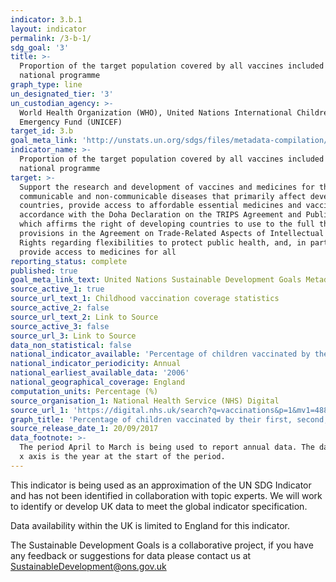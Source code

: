 ```yaml
---
indicator: 3.b.1
layout: indicator
permalink: /3-b-1/
sdg_goal: '3'
title: >-
  Proportion of the target population covered by all vaccines included in their
  national programme
graph_type: line
un_designated_tier: '3'
un_custodian_agency: >-
  World Health Organization (WHO), United Nations International Children's
  Emergency Fund (UNICEF)
target_id: 3.b
goal_meta_link: 'http://unstats.un.org/sdgs/files/metadata-compilation/Metadata-Goal-3.pdf'
indicator_name: >-
  Proportion of the target population covered by all vaccines included in their
  national programme
target: >-
  Support the research and development of vaccines and medicines for the
  communicable and non‑communicable diseases that primarily affect developing
  countries, provide access to affordable essential medicines and vaccines, in
  accordance with the Doha Declaration on the TRIPS Agreement and Public Health,
  which affirms the right of developing countries to use to the full the
  provisions in the Agreement on Trade-Related Aspects of Intellectual Property
  Rights regarding flexibilities to protect public health, and, in particular,
  provide access to medicines for all
reporting_status: complete
published: true
goal_meta_link_text: United Nations Sustainable Development Goals Metadata (PDF 866 KB)
source_active_1: true
source_url_text_1: Childhood vaccination coverage statistics
source_active_2: false
source_url_text_2: Link to Source
source_active_3: false
source_url_3: Link to Source
data_non_statistical: false
national_indicator_available: 'Percentage of children vaccinated by their first, second and fifth birthday'
national_indicator_periodicity: Annual
national_earliest_available_data: '2006'
national_geographical_coverage: England
computation_units: Percentage (%)
source_organisation_1: National Health Service (NHS) Digital
source_url_1: 'https://digital.nhs.uk/search?q=vaccinations&p=1&mv1=488'
graph_title: 'Percentage of children vaccinated by their first, second, and fifth birthday'
source_release_date_1: 20/09/2017
data_footnote: >-
  The period April to March is being used to report annual data. The date on the
  x axis is the year at the start of the period.
---
```

This indicator is being used as an approximation of the UN SDG Indicator and has not been identified in collaboration with topic experts. We will work to identify or develop UK data to meet the global indicator specification.

Data availability within the UK is limited to England for this indicator.

The Sustainable Development Goals is a collaborative project, if you have any feedback or suggestions for data please contact us at <SustainableDevelopment@ons.gov.uk>
